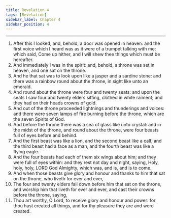 ```yaml
---
title: Revelation 4
tags: [Revelation]
sidebar_label: Chapter 4
sidebar_position: 4
---
```


---
1. After this I looked, and, behold, a door was opened in heaven: and the first voice which I heard was as it were of a trumpet talking with me; which said, Come up hither, and I will shew thee things which must be hereafter.
2. And immediately I was in the spirit: and, behold, a throne was set in heaven, and one sat on the throne.
3. And he that sat was to look upon like a jasper and a sardine stone: and there was a rainbow round about the throne, in sight like unto an emerald.
4. And round about the throne were four and twenty seats: and upon the seats I saw four and twenty elders sitting, clothed in white raiment; and they had on their heads crowns of gold.
5. And out of the throne proceeded lightnings and thunderings and voices: and there were seven lamps of fire burning before the throne, which are the seven Spirits of God.
6. And before the throne there was a sea of glass like unto crystal: and in the midst of the throne, and round about the throne, were four beasts full of eyes before and behind.
7. And the first beast was like a lion, and the second beast like a calf, and the third beast had a face as a man, and the fourth beast was like a flying eagle.
8. And the four beasts had each of them six wings about him; and they were full of eyes within: and they rest not day and night, saying, Holy, holy, holy, LORD God Almighty, which was, and is, and is to come.
9. And when those beasts give glory and honour and thanks to him that sat on the throne, who liveth for ever and ever,
10. The four and twenty elders fall down before him that sat on the throne, and worship him that liveth for ever and ever, and cast their crowns before the throne, saying,
11. Thou art worthy, O Lord, to receive glory and honour and power: for thou hast created all things, and for thy pleasure they are and were created.